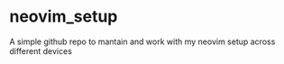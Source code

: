 # neovim_setup
A simple github repo to mantain and work with my neovim setup across different devices
